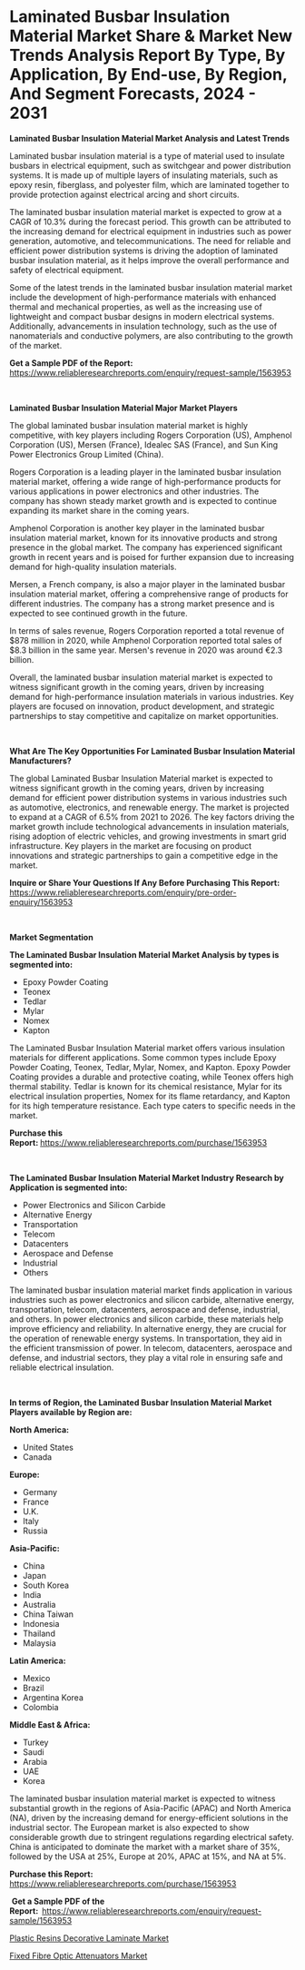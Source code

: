 <p><h1>Laminated Busbar Insulation Material Market Share & Market New Trends Analysis Report By Type, By Application, By End-use, By Region, And Segment Forecasts, 2024 - 2031</h1></p><p><strong>Laminated Busbar Insulation Material Market Analysis and Latest Trends</strong></p>
<p><p>Laminated busbar insulation material is a type of material used to insulate busbars in electrical equipment, such as switchgear and power distribution systems. It is made up of multiple layers of insulating materials, such as epoxy resin, fiberglass, and polyester film, which are laminated together to provide protection against electrical arcing and short circuits.</p><p>The laminated busbar insulation material market is expected to grow at a CAGR of 10.3% during the forecast period. This growth can be attributed to the increasing demand for electrical equipment in industries such as power generation, automotive, and telecommunications. The need for reliable and efficient power distribution systems is driving the adoption of laminated busbar insulation material, as it helps improve the overall performance and safety of electrical equipment.</p><p>Some of the latest trends in the laminated busbar insulation material market include the development of high-performance materials with enhanced thermal and mechanical properties, as well as the increasing use of lightweight and compact busbar designs in modern electrical systems. Additionally, advancements in insulation technology, such as the use of nanomaterials and conductive polymers, are also contributing to the growth of the market.</p></p>
<p><strong>Get a Sample PDF of the Report:&nbsp;</strong> <a href="https://www.reliableresearchreports.com/enquiry/request-sample/1563953">https://www.reliableresearchreports.com/enquiry/request-sample/1563953</a></p>
<p>&nbsp;</p>
<p><strong>Laminated Busbar Insulation Material Major Market Players</strong></p>
<p><p>The global laminated busbar insulation material market is highly competitive, with key players including Rogers Corporation (US), Amphenol Corporation (US), Mersen (France), Idealec SAS (France), and Sun King Power Electronics Group Limited (China). </p><p>Rogers Corporation is a leading player in the laminated busbar insulation material market, offering a wide range of high-performance products for various applications in power electronics and other industries. The company has shown steady market growth and is expected to continue expanding its market share in the coming years.</p><p>Amphenol Corporation is another key player in the laminated busbar insulation material market, known for its innovative products and strong presence in the global market. The company has experienced significant growth in recent years and is poised for further expansion due to increasing demand for high-quality insulation materials.</p><p>Mersen, a French company, is also a major player in the laminated busbar insulation material market, offering a comprehensive range of products for different industries. The company has a strong market presence and is expected to see continued growth in the future.</p><p>In terms of sales revenue, Rogers Corporation reported a total revenue of $878 million in 2020, while Amphenol Corporation reported total sales of $8.3 billion in the same year. Mersen's revenue in 2020 was around €2.3 billion.</p><p>Overall, the laminated busbar insulation material market is expected to witness significant growth in the coming years, driven by increasing demand for high-performance insulation materials in various industries. Key players are focused on innovation, product development, and strategic partnerships to stay competitive and capitalize on market opportunities.</p></p>
<p>&nbsp;</p>
<p><strong>What Are The Key Opportunities For Laminated Busbar Insulation Material Manufacturers?</strong></p>
<p><p>The global Laminated Busbar Insulation Material market is expected to witness significant growth in the coming years, driven by increasing demand for efficient power distribution systems in various industries such as automotive, electronics, and renewable energy. The market is projected to expand at a CAGR of 6.5% from 2021 to 2026. The key factors driving the market growth include technological advancements in insulation materials, rising adoption of electric vehicles, and growing investments in smart grid infrastructure. Key players in the market are focusing on product innovations and strategic partnerships to gain a competitive edge in the market.</p></p>
<p><strong>Inquire or Share Your Questions If Any Before Purchasing This Report:</strong> <a href="https://www.reliableresearchreports.com/enquiry/pre-order-enquiry/1563953">https://www.reliableresearchreports.com/enquiry/pre-order-enquiry/1563953</a></p>
<p>&nbsp;</p>
<p><strong>Market Segmentation</strong></p>
<p><strong>The Laminated Busbar Insulation Material Market Analysis by types is segmented into:</strong></p>
<p><ul><li>Epoxy Powder Coating</li><li>Teonex</li><li>Tedlar</li><li>Mylar</li><li>Nomex</li><li>Kapton</li></ul></p>
<p><p>The Laminated Busbar Insulation Material market offers various insulation materials for different applications. Some common types include Epoxy Powder Coating, Teonex, Tedlar, Mylar, Nomex, and Kapton. Epoxy Powder Coating provides a durable and protective coating, while Teonex offers high thermal stability. Tedlar is known for its chemical resistance, Mylar for its electrical insulation properties, Nomex for its flame retardancy, and Kapton for its high temperature resistance. Each type caters to specific needs in the market.</p></p>
<p><strong>Purchase this Report:&nbsp;</strong><a href="https://www.reliableresearchreports.com/purchase/1563953">https://www.reliableresearchreports.com/purchase/1563953</a></p>
<p>&nbsp;</p>
<p><strong>The Laminated Busbar Insulation Material Market Industry Research by Application is segmented into:</strong></p>
<p><ul><li>Power Electronics and Silicon Carbide</li><li>Alternative Energy</li><li>Transportation</li><li>Telecom</li><li>Datacenters</li><li>Aerospace and Defense</li><li>Industrial</li><li>Others</li></ul></p>
<p><p>The laminated busbar insulation material market finds application in various industries such as power electronics and silicon carbide, alternative energy, transportation, telecom, datacenters, aerospace and defense, industrial, and others. In power electronics and silicon carbide, these materials help improve efficiency and reliability. In alternative energy, they are crucial for the operation of renewable energy systems. In transportation, they aid in the efficient transmission of power. In telecom, datacenters, aerospace and defense, and industrial sectors, they play a vital role in ensuring safe and reliable electrical insulation.</p></p>
<p>&nbsp;</p>
<p><strong>In terms of Region, the Laminated Busbar Insulation Material Market Players available by Region are:</strong></p>
<p>
    <p> <strong> North America: </strong>
        <ul>
            <li>United States</li>
            <li>Canada</li>
        </ul>
        </p> 
    <p> <strong> Europe: </strong>
        <ul>
            <li>Germany</li>
            <li>France</li>
            <li>U.K.</li>
            <li>Italy</li>
            <li>Russia</li>
        </ul>
        </p> 
    <p> <strong> Asia-Pacific: </strong>
        <ul>
            <li>China</li>
            <li>Japan</li>
            <li>South Korea</li>
            <li>India</li>
            <li>Australia</li>
            <li>China Taiwan</li>
            <li>Indonesia</li>
            <li>Thailand</li>
            <li>Malaysia</li>
        </ul>
        </p> 
    <p> <strong> Latin America: </strong>
        <ul>
            <li>Mexico</li>
            <li>Brazil</li>
            <li>Argentina Korea</li>
            <li>Colombia</li>
        </ul>
        </p> 
    <p> <strong> Middle East & Africa: </strong>
        <ul>
            <li>Turkey</li>
            <li>Saudi</li>
            <li>Arabia</li>
            <li>UAE</li>
            <li>Korea</li>
        </ul>
    </p>
    </p>
<p><p>The laminated busbar insulation material market is expected to witness substantial growth in the regions of Asia-Pacific (APAC) and North America (NA), driven by the increasing demand for energy-efficient solutions in the industrial sector. The European market is also expected to show considerable growth due to stringent regulations regarding electrical safety. China is anticipated to dominate the market with a market share of 35%, followed by the USA at 25%, Europe at 20%, APAC at 15%, and NA at 5%.</p></p>
<p><strong>Purchase this Report: </strong><a href="https://www.reliableresearchreports.com/purchase/1563953">https://www.reliableresearchreports.com/purchase/1563953</a></p>
<p>&nbsp;<strong>Get a Sample PDF of the Report:&nbsp;&nbsp;</strong><a href="https://www.reliableresearchreports.com/enquiry/request-sample/1563953">https://www.reliableresearchreports.com/enquiry/request-sample/1563953</a></p>
<p><strong></strong></p>
<p><p><a href="https://github.com/ruddyyedelwadw/Market-Research-Report-List-1/blob/main/plastic-resins-decorative-laminate-market.md">Plastic Resins Decorative Laminate Market</a></p><p><a href="https://angry-finch-aaf.notion.site/Fixed-Fibre-Optic-Attenuators-Market-Size-Growth-and-Forecast-from-2024-2031-07bd2112d8a145a594e1ab4fe1f41669">Fixed Fibre Optic Attenuators Market</a></p></p>